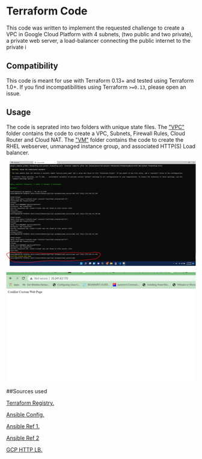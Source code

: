# Terraform Code         

This code was written to implement the requested challenge to create a VPC in Google Cloud Platform with 4 subnets, (two public and two private), a private web server, a load-balancer connecting the public internet to the private i

## Compatibility

This code is meant for use with Terraform 0.13+ and tested using Terraform 1.0+.
If you find incompatibilities using Terraform `>=0.13`, please open an issue.


## Usage
The code is seprated into two folders with unique state files. The ["VPC"](vpc) folder contains the code to create a VPC, Subnets, Firewall Rules, Cloud Router and Cloud NAT. 
The ["VM"](vm) folder contains the code to create the RHEL webserver, unmanaged instance group, and associated HTTP(S) Load balancer. 

![Succssful Curl.](img/website_curl.png "Website Curl")

![Custom Web page.](img/website_screenshot.png "Website Loaded")

##Sources used 

[Terraform Registry.](https://registry.terraform.io/modules/terraform-google-modules/network/google/latest "Terraform Registry")

[Ansible Config.](https://codingbee.net/ansible/ansible-a-playbook-for-setting-up-an-apache-webserver "Ansible Apache Config")

[Ansible Ref 1.](https://developers.redhat.com/blog/2016/08/15/install-ansible-on-rhel "Ansible Reference 1")

[Ansible Ref 2](https://computingforgeeks.com/how-to-install-and-configure-ansible-on-rhel-8-centos-8/ "Ansible Reference 2")

[GCP HTTP LB.](https://chainerweb.com/terraform-and-gcp/ "GCP HTTP LB")